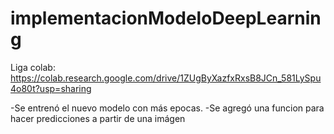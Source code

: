 # implementacionModeloDeepLearning
Liga colab: https://colab.research.google.com/drive/1ZUgByXazfxRxsB8JCn_581LySpu4o80t?usp=sharing

-Se entrenó el nuevo modelo con más epocas.
-Se agregó una funcion para hacer predicciones a partir de una imágen
